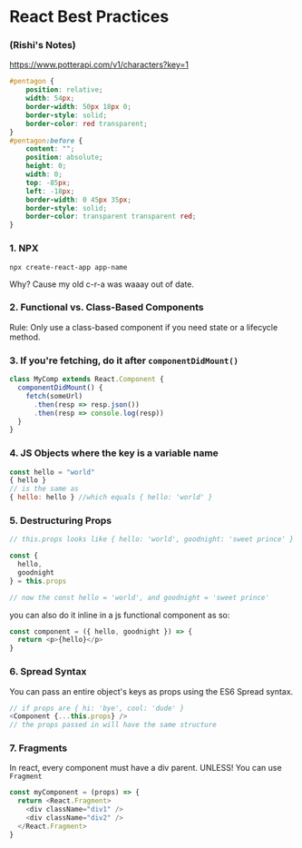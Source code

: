 # React Best Practices

### (Rishi's Notes)
https://www.potterapi.com/v1/characters?key=1
```css
#pentagon {
    position: relative;
    width: 54px;
    border-width: 50px 18px 0;
    border-style: solid;
    border-color: red transparent;
}
#pentagon:before {
    content: "";
    position: absolute;
    height: 0;
    width: 0;
    top: -85px;
    left: -18px;
    border-width: 0 45px 35px;
    border-style: solid;
    border-color: transparent transparent red;
}
```


### 1. NPX

`npx create-react-app app-name`

Why? Cause my old c-r-a was waaay out of date.


### 2. Functional vs. Class-Based Components

Rule: Only use a class-based component if you need state or a lifecycle method.

### 3. If you're fetching, do it after `componentDidMount()`

```js
class MyComp extends React.Component {
  componentDidMount() {
    fetch(someUrl)
      .then(resp => resp.json())
      .then(resp => console.log(resp))
  }
}
```

### 4. JS Objects where the key is a variable name

```js
const hello = "world"
{ hello }
// is the same as
{ hello: hello } //which equals { hello: 'world' }
```

### 5. Destructuring Props

```js
// this.props looks like { hello: 'world', goodnight: 'sweet prince' }

const {
  hello,
  goodnight
} = this.props

// now the const hello = 'world', and goodnight = 'sweet prince'
```

you can also do it inline in a js functional component as so:
```js
const component = ({ hello, goodnight }) => {
  return <p>{hello}</p>
}
```

### 6. Spread Syntax

You can pass an entire object's keys as props using the ES6 Spread syntax.

```js
// if props are { hi: 'bye', cool: 'dude' }
<Component {...this.props} />
// the props passed in will have the same structure
```

### 7. Fragments
In react, every component must have a div parent. UNLESS! You can use `Fragment`
```js
const myComponent = (props) => {
  return <React.Fragment>
    <div className="div1" />
    <div className="div2" />
  </React.Fragment>
}
```
